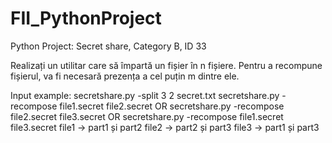 # FII_PythonProject
Python Project: Secret share, Category B, ID 33

Realizați un utilitar care să împartă un fișier în n fișiere. Pentru a recompune fișierul, va fi
necesară prezența a cel puțin m dintre ele.

Input example:
secretshare.py -split 3 2 secret.txt
secretshare.py -recompose file1.secret file2.secret OR
secretshare.py -recompose file2.secret file3.secret OR
secretshare.py -recompose file1.secret file3.secret
file1 -> part1 și part2
file2 -> part2 și part3
file3 -> part1 și part3
